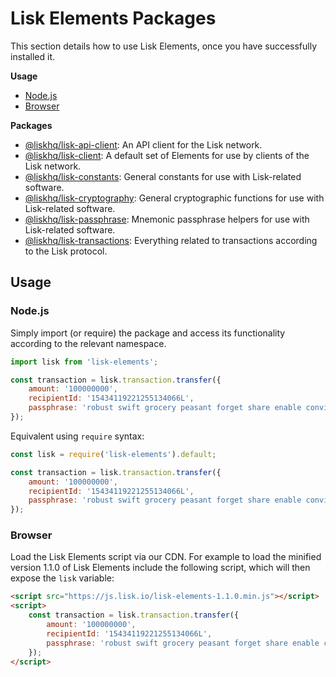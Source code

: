 # Lisk Elements Packages

This section details how to use Lisk Elements, once you have successfully installed it.

**Usage**
  - [Node.js](#nodejs)
  - [Browser](#browser)
  
**Packages**
  - [@liskhq/lisk-api-client](api-client/api-client.md): An API client for the Lisk network.
  - [@liskhq/lisk-client](client/client.md): A default set of Elements for use by clients of the Lisk network.
  - [@liskhq/lisk-constants](constants/constants.md): General constants for use with Lisk-related software.
  - [@liskhq/lisk-cryptography](cryptography/cryptography.md): General cryptographic functions for use with Lisk-related software.
  - [@liskhq/lisk-passphrase](passphrase/passphrase.md): Mnemonic passphrase helpers for use with Lisk-related software.
  - [@liskhq/lisk-transactions](transactions/transactions.md): Everything related to transactions according to the Lisk protocol.

## Usage

### Node.js

Simply import (or require) the package and access its functionality according to the relevant namespace.

```js
import lisk from 'lisk-elements';

const transaction = lisk.transaction.transfer({
    amount: '100000000',
    recipientId: '15434119221255134066L',
    passphrase: 'robust swift grocery peasant forget share enable convince deputy road keep cheap',
});
```

Equivalent using `require` syntax:

```js
const lisk = require('lisk-elements').default;

const transaction = lisk.transaction.transfer({
    amount: '100000000',
    recipientId: '15434119221255134066L',
    passphrase: 'robust swift grocery peasant forget share enable convince deputy road keep cheap',
});
```

### Browser

Load the Lisk Elements script via our CDN. For example to load the minified version 1.1.0 of Lisk Elements include the following script, which will then expose the `lisk` variable:

```html
<script src="https://js.lisk.io/lisk-elements-1.1.0.min.js"></script>
<script>
    const transaction = lisk.transaction.transfer({
        amount: '100000000',
        recipientId: '15434119221255134066L',
        passphrase: 'robust swift grocery peasant forget share enable convince deputy road keep cheap',
    });
</script>
```
